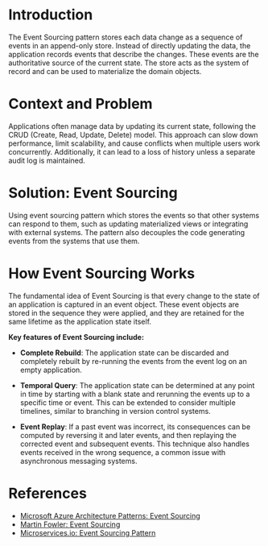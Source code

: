 # Introduction
The Event Sourcing pattern stores each data change as a sequence of events in an append-only store. Instead of directly updating the data, the application records events that describe the changes. These events are the authoritative source of the current state. The store acts as the system of record and can be used to materialize the domain objects. 

# Context and Problem

Applications often manage data by updating its current state, following the CRUD (Create, Read, Update, Delete) model. This approach can slow down performance, limit scalability, and cause conflicts when multiple users work concurrently. Additionally, it can lead to a loss of history unless a separate audit log is maintained.

# Solution: Event Sourcing

Using event sourcing pattern which stores the events so that other systems can respond to them, such as updating materialized views or integrating with external systems. The pattern also decouples the code generating events from the systems that use them.

# How Event Sourcing Works

The fundamental idea of Event Sourcing is that every change to the state of an application is captured in an event object. These event objects are stored in the sequence they were applied, and they are retained for the same lifetime as the application state itself.

**Key features of Event Sourcing include:**

- **Complete Rebuild**: The application state can be discarded and completely rebuilt by re-running the events from the event log on an empty application.
  
- **Temporal Query**: The application state can be determined at any point in time by starting with a blank state and rerunning the events up to a specific time or event. This can be extended to consider multiple timelines, similar to branching in version control systems.

- **Event Replay**: If a past event was incorrect, its consequences can be computed by reversing it and later events, and then replaying the corrected event and subsequent events. This technique also handles events received in the wrong sequence, a common issue with asynchronous messaging systems.

# References

- [Microsoft Azure Architecture Patterns: Event Sourcing](https://learn.microsoft.com/en-us/azure/architecture/patterns/event-sourcing)
- [Martin Fowler: Event Sourcing](https://martinfowler.com/eaaDev/EventSourcing.html)
- [Microservices.io: Event Sourcing Pattern](https://microservices.io/patterns/data/event-sourcing.html)